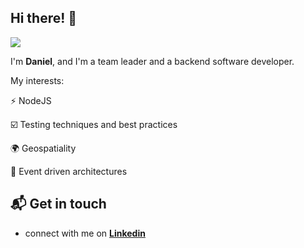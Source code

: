 ## Hi there! 👋

<p>
  <img src="https://github-readme-stats.vercel.app/api?username=syncush&theme=tokyonight">
</p>

I'm **Daniel**, and I'm a team leader and a backend software developer.

My interests:

⚡ NodeJS

☑️ Testing techniques and best practices

🌍 Geospatiality

🧠 Event driven architectures

## 📬 Get in touch

* connect with me on [**Linkedin**](https://www.linkedin.com/in/daniel-hermon-927372144/)

